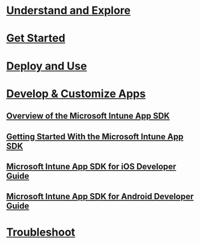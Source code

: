 # [Understand and Explore](/intune/understand-explore/introduction-to-microsoft-intune)
# [Get Started](/intune/what-to-know-before-you-start-microsoft-intune.md)
# [Deploy and Use](/intune/deploy-use/overview-of-device-and-app-lifecycles-in-microsoft-intune)
# [Develop & Customize Apps](intune-app-sdk.md)
## [Overview of the Microsoft Intune App SDK](intune-app-sdk.md)
## [Getting Started With the Microsoft Intune App SDK](intune-app-sdk-get-started.md)
## [Microsoft Intune App SDK for iOS Developer Guide](intune-app-sdk-ios.md)
## [Microsoft Intune App SDK for Android Developer Guide](intune-app-sdk-android.md)
# [Troubleshoot](/intune/troubleshoot/how-to-get-support-for-microsoft-intune)
